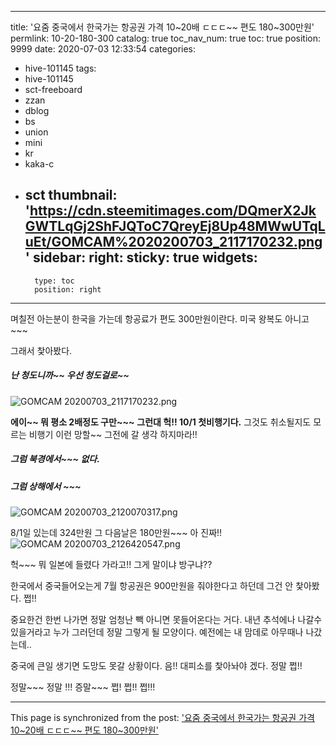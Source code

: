 
---
title: '요줌 중국에서 한국가는 항공권  가격 10~20배  ㄷㄷㄷ~~ 편도 180~300만원'
permlink: 10-20-180-300
catalog: true
toc_nav_num: true
toc: true
position: 9999
date: 2020-07-03 12:33:54
categories:
- hive-101145
tags:
- hive-101145
- sct-freeboard
- zzan
- dblog
- bs
- union
- mini
- kr
- kaka-c
- sct
thumbnail: 'https://cdn.steemitimages.com/DQmerX2JkGWTLqGj2ShFJQToC7QreyEj8Up48MWwUTqLuEt/GOMCAM%2020200703_2117170232.png'
sidebar:
    right:
        sticky: true
widgets:
    -
        type: toc
        position: right
---


며칠전 아는분이 한국을 가는데 항공료가 편도  300만원이란다.
미국 왕복도 아니고~~~  

그래서 찿아봤다. 

##### 난 청도니까~~  우선 청도걸로~~

![GOMCAM 20200703_2117170232.png](https://cdn.steemitimages.com/DQmerX2JkGWTLqGj2ShFJQToC7QreyEj8Up48MWwUTqLuEt/GOMCAM%2020200703_2117170232.png)  

**에이~~ 뭐 평소 2배정도 구만~~~**
**그런대   헉!!  10/1 첫비행기다.** 그것도 취소될지도 모르는 비행기 
이런 망할~~   그전에  갈 생각 하지마라!!

##### 그럼 북경에서~~~   없다. 

##### 그럼 상해에서 ~~~

![GOMCAM 20200703_2120070317.png](https://cdn.steemitimages.com/DQmZMhtBuuJBFTbjVjzxR4N72UDj7hgETPEBTxF3SL4tHki/GOMCAM%2020200703_2120070317.png)

8/1일 있는데  324만원  그 다음날은 180만원~~~  아 진짜!!
![GOMCAM 20200703_2126420547.png](https://cdn.steemitimages.com/DQmNXxPGVrhvNCyjyFEBuTjj2jCLEQmMeNy2qLQYpEnK1Cu/GOMCAM%2020200703_2126420547.png) 

 헉~~~ 뭐 일본에 들렸다 가라고!!  그게 말이냐 방구냐??

한국에서 중국들어오는게 7월 항공권은 900만원을 줘야한다고 하던데
그건 안 찿아봤다.   쩝!!

중요한건 한번 나가면 정말 엄청난 빽 아니면 못들어온다는 거다. 
내년 추석에나 나갈수 있을거라고 누가 그러던데 정말 그렇게 
될 모양이다.   예전에는 내 맘데로 아무때나 나갔는데.. 

중국에 큰일 생기면 도망도 못갈 상황이다.  음!! 
대피소를 찿아놔야 겠다.   정말 쩝!!

정말~~~ 정말 !!!  증말~~~  쩝!  쩝!! 쩝!!!

- - -

This page is synchronized from the post: ['요줌 중국에서 한국가는 항공권  가격 10~20배  ㄷㄷㄷ~~ 편도 180~300만원'](https://steemit.com/@successgr/10-20-180-300)
